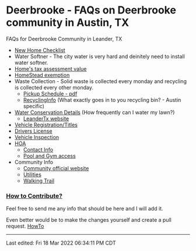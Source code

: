 # Deerbrooke - FAQs on Deerbrooke community in Austin, TX
FAQs for Deerbrooke Community in Leander, TX
   * [New Home Checklist](./newhomechecklist.md)
   * Water Softner - The city water is very hard and deinitely need to install water softner.
   * [Home's tax assessment value](https://search.wcad.org)
   * [HomeStead exemption](./homesteadexemption.md)
   * Waste Collection - Solid waste is collected every monday and recycling is collected every other monday.
       * [Pickup Schedule - pdf](https://www.leandertx.gov/sites/default/files/fileattachments/utilities/page/459/acdi_collections_2022.pdf)
       * [RecyclingInfo](https://alittlemore.green/myths-rumors-confusion-recycling-in-austin/) (What exactly goes in to you recycling bin? - Austin specific)
   * [Water Conservation Details](./waterconservation.md) (How frequently can I water my lawn?)
       * [LeanderTx website](https://www.leandertx.gov/waterplan)
   * [Vehicle Registration/Titles](./countyoffice.md)
   * [Drivers License](./countyoffice.md)
   * [Vehicle Inspection](./vehicleinspections.md)
   * [HOA](https://www.alamomanagementgroup.com/)
      * [Contact Info](./hoa/contactinfo.md)
      * [Pool and Gym access](./hoa/amenityaccess.md)
   * Community Info
      * [Community official website](https://deerbrooketx.com/)
      * [Utilities](https://deerbrooketx.com/wp-content/uploads/2021/03/Deerbrooke-Resident-Information.pdf)
      * [Walking Trail](./walkingtrail.md)


   

### [How to Contribute?](./contributing.md)

Feel free to send me any info that should be here and I will add it.

Even better would be to make the changes yourself and create a pull request. [HowTo](https://www.dataschool.io/how-to-contribute-on-github/)

---
Last edited: Fri 18 Mar 2022 06:34:11 PM CDT
